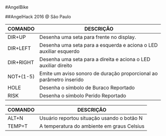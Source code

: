 #AngelBike

##AngelHack 2016 @ São Paulo

| COMANDO  | DESCRIÇÃO |
| ------------- | ------------- |
| DIR+UP  | Desenha uma seta para frente no display.  |
| DIR+LEFT  | Desenha uma seta para a esquerda e aciona o LED auxiliar esquerdo  |
| DIR+RIGHT  | Desenha uma seta para a direita e aciona o LED auxiliar direito  |
| NOT+(1-5)  | Emite um aviso sonoro de duração proporcional ao parâmetro inserido  |
| HOLE  | Desenha o símbolo de Buraco Reportado  |
| RISK  | Desenha o símbolo Perido Reportado |

| COMANDO  | DESCRIÇÃO |
| ------------- | ------------- |
| ALT+N  | Usuário reportou situação usando o botão N  |
| TEMP=T  | A temperatura do ambiente em graus Celsius  |

